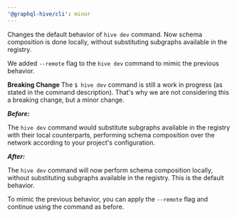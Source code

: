 ```yaml
---
'@graphql-hive/cli': minor
---
```


Changes the default behavior of `hive dev` command. Now schema composition is done locally, without substituting subgraphs available in the registry.

We added `--remote` flag to the `hive dev` command to mimic the previous behavior.

**Breaking Change**
The `$ hive dev` command is still a work in progress (as stated in the command description).
That's why we are not considering this a breaking change, but a minor change.

**_Before:_**

The `hive dev` command would substitute subgraphs available in the registry with their local counterparts, performing schema composition over the network according to your project's configuration.

**_After:_**

The `hive dev` command will now perform schema composition locally, without substituting subgraphs available in the registry. This is the default behavior.

To mimic the previous behavior, you can apply the `--remote` flag and continue using the command as before.


